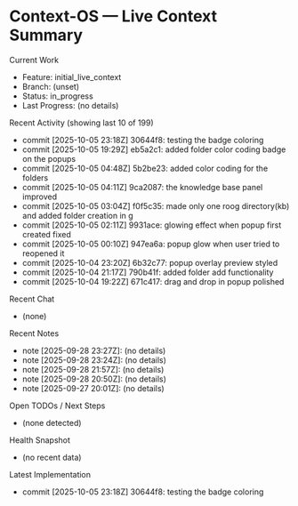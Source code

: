 # Context-OS — Live Context Summary

Current Work
- Feature: initial_live_context
- Branch: (unset)
- Status: in_progress
- Last Progress: (no details)

Recent Activity (showing last 10 of 199)
- commit [2025-10-05 23:18Z] 30644f8: testing the badge coloring
- commit [2025-10-05 19:29Z] eb5a2c1: added folder color coding badge on the popups
- commit [2025-10-05 04:48Z] 5b2be23: added color coding for the folders
- commit [2025-10-05 04:11Z] 9ca2087: the knowledge base panel improved
- commit [2025-10-05 03:04Z] f0f5c35: made only one roog directory(kb) and added folder creation in g
- commit [2025-10-05 02:11Z] 9931ace: glowing effect when popup first created fixed
- commit [2025-10-05 00:10Z] 947ea6a: popup glow when user tried to reopened it
- commit [2025-10-04 23:20Z] 6b32c77: popup overlay preview styled
- commit [2025-10-04 21:17Z] 790b41f: added folder add functionality
- commit [2025-10-04 19:22Z] 671c417: drag and drop in popup polished

Recent Chat
- (none)

Recent Notes
- note [2025-09-28 23:27Z]: (no details)
- note [2025-09-28 23:24Z]: (no details)
- note [2025-09-28 21:57Z]: (no details)
- note [2025-09-28 20:50Z]: (no details)
- note [2025-09-27 20:01Z]: (no details)

Open TODOs / Next Steps
- (none detected)

Health Snapshot
- (no recent data)

Latest Implementation
- commit [2025-10-05 23:18Z] 30644f8: testing the badge coloring
